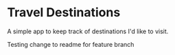 # Travel Destinations

A simple app to keep track of destinations I'd like to visit.

Testing change to readme for feature branch